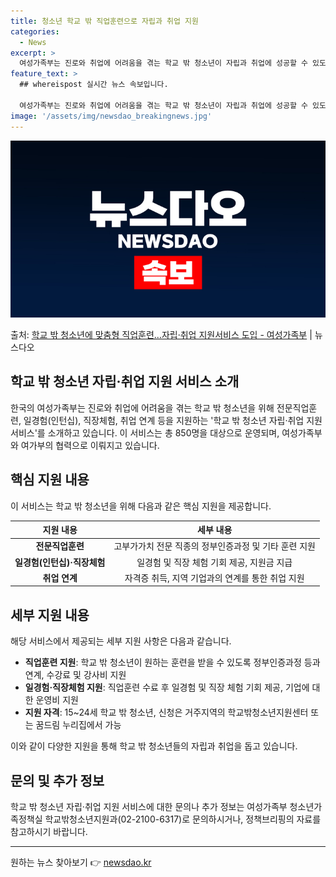 ```yaml
---
title: 청소년 학교 밖 직업훈련으로 자립과 취업 지원
categories:
  - News
excerpt: >
  여성가족부는 진로와 취업에 어려움을 겪는 학교 밖 청소년이 자립과 취업에 성공할 수 있도록 전문직업훈련, 일…
feature_text: >
  ## whereispost 실시간 뉴스 속보입니다.

  여성가족부는 진로와 취업에 어려움을 겪는 학교 밖 청소년이 자립과 취업에 성공할 수 있도록 전문직업훈련, 일…
image: '/assets/img/newsdao_breakingnews.jpg'
---
```


![뉴스다오 속보](/assets/img/newsdao_breakingnews.jpg)

<p>출처: <a href="https://newsdao.kr/3028" rel="dofollow">학교 밖 청소년에 맞춤형 직업훈련…자립·취업 지원서비스 도입 - 여성가족부</a> | 뉴스다오</p>

<h2 data-ke-size="size26">학교 밖 청소년 자립·취업 지원 서비스 소개</h2>
<p data-ke-size="size16">한국의 여성가족부는 진로와 취업에 어려움을 겪는 학교 밖 청소년을 위해 전문직업훈련, 일경험(인턴십), 직장체험, 취업 연계 등을 지원하는 '학교 밖 청소년 자립·취업 지원 서비스'를 소개하고 있습니다. 이 서비스는 총 850명을 대상으로 운영되며, 여성가족부와 여가부의 협력으로 이뤄지고 있습니다.</p>

<h2 data-ke-size="size26">핵심 지원 내용</h2>
<p data-ke-size="size16">이 서비스는 학교 밖 청소년을 위해 다음과 같은 핵심 지원을 제공합니다.</p>

<table>
	<thead>
		<tr>
			<th style="text-align: center;">지원 내용</th>
			<th style="text-align: center;">세부 내용</th>
		</tr>
	</thead>
	<tbody>
		<tr>
			<td style="text-align: center;"><b>전문직업훈련</b></td>
			<td style="text-align: center;">고부가가치 전문 직종의 정부인증과정 및 기타 훈련 지원</td>
		</tr>
		<tr>
			<td style="text-align: center;"><b>일경험(인턴십)·직장체험</b></td>
			<td style="text-align: center;">일경험 및 직장 체험 기회 제공, 지원금 지급</td>
		</tr>
		<tr>
			<td style="text-align: center;"><b>취업 연계</b></td>
			<td style="text-align: center;">자격증 취득, 지역 기업과의 연계를 통한 취업 지원</td>
		</tr>
	</tbody>
</table>

<h2 data-ke-size="size26">세부 지원 내용</h2>
<p data-ke-size="size16">해당 서비스에서 제공되는 세부 지원 사항은 다음과 같습니다.</p>

<ul>
	<li><b>직업훈련 지원</b>: 학교 밖 청소년이 원하는 훈련을 받을 수 있도록 정부인증과정 등과 연계, 수강료 및 강사비 지원</li>
	<li><b>일경험·직장체험 지원</b>: 직업훈련 수료 후 일경험 및 직장 체험 기회 제공, 기업에 대한 운영비 지원</li>
	<li><b>지원 자격</b>: 15~24세 학교 밖 청소년, 신청은 거주지역의 학교밖청소년지원센터 또는 꿈드림 누리집에서 가능</li>
</ul>

<p data-ke-size="size16">이와 같이 다양한 지원을 통해 학교 밖 청소년들의 자립과 취업을 돕고 있습니다.</p>

<h2 data-ke-size="size26">문의 및 추가 정보</h2>
<p data-ke-size="size16">학교 밖 청소년 자립·취업 지원 서비스에 대한 문의나 추가 정보는 여성가족부 청소년가족정책실 학교밖청소년지원과(02-2100-6317)로 문의하시거나, 정책브리핑의 자료를 참고하시기 바랍니다.</p>

<hr/>

<p data-ke-size="size16"></p> 

원하는 뉴스 찾아보기 👉 <a href="https://newsdao.kr" rel="dofollow">newsdao.kr</a>



